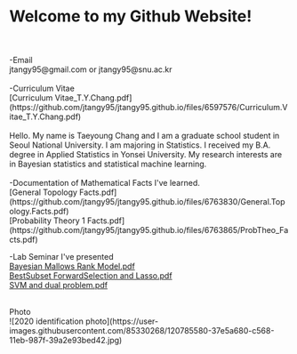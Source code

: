 # Welcome to my Github Website!

<br>
<br>
-Email
<br>
jtangy95@gmail.com or jtangy95@snu.ac.kr
<br>
<br>
-Curriculum Vitae
<br>
[Curriculum Vitae_T.Y.Chang.pdf](https://github.com/jtangy95/jtangy95.github.io/files/6597576/Curriculum.Vitae_T.Y.Chang.pdf)
<br>
<br>
Hello. My name is Taeyoung Chang and I am a graduate school student in Seoul National University. I am majoring in Statistics. I received my B.A. degree in Applied Statistics in Yonsei University. My research interests are in Bayesian statistics and statistical machine learning.
<br>
<br>
-Documentation of Mathematical Facts I've learned.
<br>
[General Topology Facts.pdf](https://github.com/jtangy95/jtangy95.github.io/files/6763830/General.Topology.Facts.pdf)
<br>
[Probability Theory 1 Facts.pdf](https://github.com/jtangy95/jtangy95.github.io/files/6763865/ProbTheo_Facts.pdf)

-Lab Seminar I've presented
<br>
[Bayesian Mallows Rank Model.pdf](https://github.com/jtangy95/jtangy95.github.io/files/8730739/Seminar_MallowsRankModel.pdf)
<br>
[BestSubset ForwardSelection and Lasso.pdf](https://github.com/jtangy95/jtangy95.github.io/files/8730746/seminar_bs_fs_lasso.pdf)
<br>
[SVM and dual problem.pdf](https://github.com/jtangy95/jtangy95.github.io/files/8730748/seminar_SVM_dual.pdf)


<br>
Photo
<br>
![2020 identification photo](https://user-images.githubusercontent.com/85330268/120785580-37e5a680-c568-11eb-987f-39a2e93bed42.jpg)

